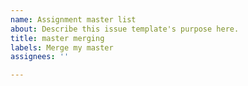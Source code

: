 ```yaml
---
name: Assignment master list
about: Describe this issue template's purpose here.
title: master merging
labels: Merge my master
assignees: ''

---
```


